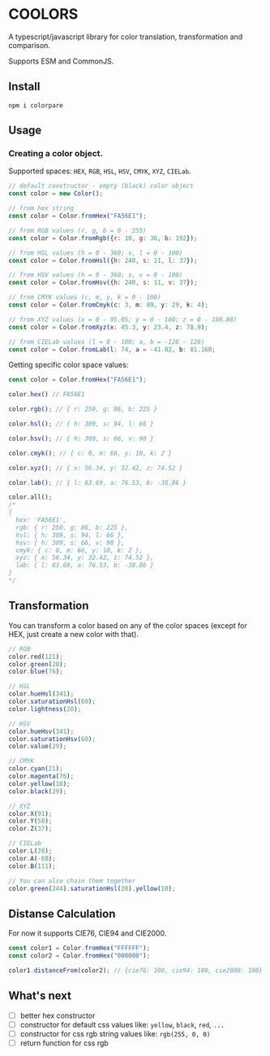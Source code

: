 # COOLORS
A typescript/javascript library for color translation, transformation and comparison.

Supports ESM and CommonJS.

## Install
```
npm i colorpare
```

## Usage
### Creating a color object.
Supported spaces: `HEX`, `RGB`, `HSL`, `HSV`, `CMYK`, `XYZ`, `CIELab`.
```js
// default constructor - empty (black) color object
const color = new Color();

// from hex string
const color = Color.fromHex("FA56E1");

// from RGB values (r, g, b = 0 - 255)
const color = Color.fromRgb({r: 10, g: 36, b: 192});

// from HSL values (h = 0 - 360; s, l = 0 - 100)
const color = Color.fromHsl({h: 240, s: 11, l: 37});

// from HSV values (h = 0 - 360; s, v = 0 - 100)
const color = Color.fromHsv({h: 240, s: 11, v: 37});

// from CMYK values (c, m, y, k = 0 - 100)
const color = Color.fromCmyk(c: 3, m: 89, y: 29, k: 4);

// from XYZ values (x = 0 - 95.05; y = 0 - 100; z = 0 - 108.88)
const color = Color.fromXyz(x: 45.3, y: 23.4, z: 78.9);

// from CIELab values (l = 0 - 100; a, b = -128 - 128)
const color = Color.fromLab(l: 74, a = -41.02, b: 81.160;
```
Getting specific color space values:
```js
const color = Color.fromHex("FA56E1");

color.hex() // FA56E1

color.rgb(); // { r: 250, g: 86, b: 225 }

color.hsl(); // { h: 309, s: 94, l: 66 }

color.hsv(); // { h: 309, s: 66, v: 98 }

color.cmyk(); // { c: 0, m: 66, y: 10, k: 2 }

color.xyz(); // { x: 56.34, y: 32.42, z: 74.52 }

color.lab(); // { l: 63.69, a: 76.53, b: -38.86 }

color.all();
/*
{
  hex: 'FA56E1',
  rgb: { r: 250, g: 86, b: 225 },
  hsl: { h: 309, s: 94, l: 66 },
  hsv: { h: 309, s: 66, v: 98 },
  cmyk: { c: 0, m: 66, y: 10, k: 2 },
  xyz: { x: 56.34, y: 32.42, z: 74.52 },
  lab: { l: 63.69, a: 76.53, b: -38.86 }
}
*/
```
## Transformation
You can transform a color based on any of the color spaces (except for HEX, just create a new color with that).
```js
// RGB
color.red(121);
color.green(20);
color.blue(76);

// HSL
color.hueHsl(341);
color.saturationHsl(60);
color.lightness(20);

// HSV
color.hueHsv(341);
color.saturationHsv(60);
color.value(29);

// CMYK
color.cyan(21);
color.magenta(76);
color.yellow(10);
color.black(29);

// XYZ
color.X(91);
color.Y(58);
color.Z(37);

// CIELab
color.L(28);
color.A(-60);
color.B(111);

// You can also chain them together
color.green(244).saturationHsl(20).yellow(10);
```
## Distanse Calculation
For now it supports CIE76, CIE94 and CIE2000.
```js
const color1 = Color.fromHex("FFFFFF");
const color2 = Color.fromHex("000000");

color1.distanceFrom(color2); // {cie76: 100, cie94: 100, cie2000: 100}
```
## What's next
- &#9744; better hex constructor
- &#9744; constructor for default css values like: `yellow`, `black`, `red`, `...`
- &#9744; constructor for css rgb string values like: `rgb(255, 0, 0)`
- &#9744; return function for css rgb

